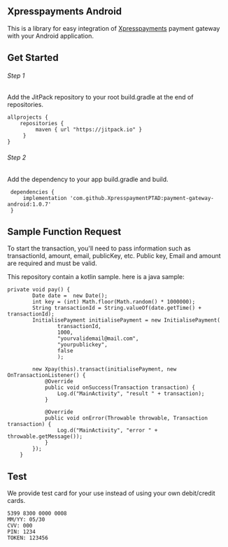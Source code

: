 ## Xpresspayments Android

This is a library for easy integration of [Xpresspayments](https://https://www.xpresspayments.com.com) payment gateway with your Android application.

## Get Started

###### Step 1

Add the JitPack repository to your root build.gradle at the end of repositories.

```
allprojects {
    repositories {
         maven { url "https://jitpack.io" }
     }
}
```

###### Step 2

Add the dependency to your app build.gradle and build.

```
 dependencies {
     implementation 'com.github.XpresspaymentPTAD:payment-gateway-android:1.0.7'
 }

```

## Sample Function Request

To start the transaction, you'll need to pass information such as transactionId, amount, email, publicKey, etc. Public key, Email and amount are required and must be valid.

This repository contain a kotlin sample. here is a java sample:

```
private void pay() {
        Date date =  new Date();
        int key = (int) Math.floor(Math.random() * 1000000);
        String transactionId = String.valueOf(date.getTime() + transactionId);
        InitialisePayment initialisePayment = new InitialisePayment(
                transactionId,
                1000,
                "yourvalidemail@mail.com",
                "yourpublickey",
                false
                );

        new Xpay(this).transact(initialisePayment, new OnTransactionListener() {
            @Override
            public void onSuccess(Transaction transaction) {
                Log.d("MainActivity", "result " + transaction);
            }

            @Override
            public void onError(Throwable throwable, Transaction transaction) {
                Log.d("MainActivity", "error " + throwable.getMessage());
            }
        });
    }

```

## Test

We provide test card for your use instead of using your own debit/credit cards.

```
5399 8300 0000 0008
MM/YY: 05/30
CVV: 000
PIN: 1234
TOKEN: 123456
```
